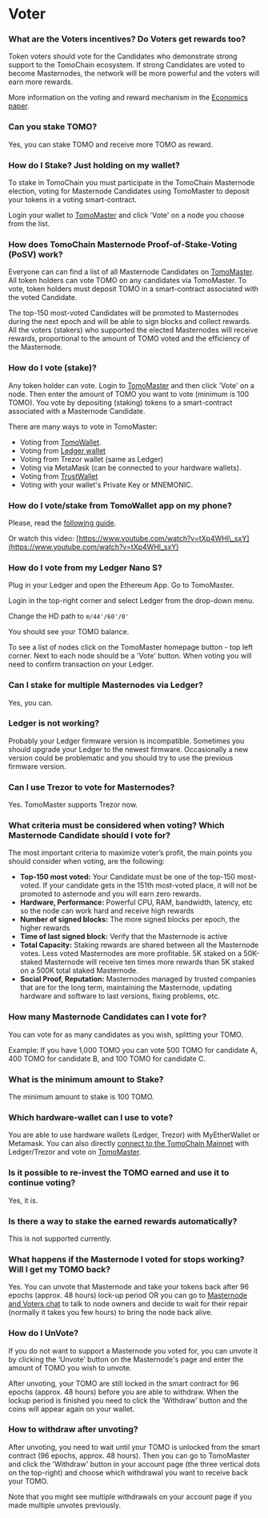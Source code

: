 # Voter

### **What are the Voters incentives? Do Voters get rewards too?**

Token voters should vote for the Candidates who demonstrate strong support to the TomoChain ecosystem. If strong Candidates are voted to become Masternodes, the network will be more powerful and the voters will earn more rewards.

More information on the voting and reward mechanism in the [Economics paper](https://docs.google.com/document/d/197Cu57A6OYPoEQbrUVr067qNVEzP_FEwaDCFff7hnlM).

### **Can you stake TOMO?**

Yes, you can stake TOMO and receive more TOMO as reward.

### **How do I Stake? Just holding on my wallet?**

To stake in TomoChain you must participate in the TomoChain Masternode election, voting for Masternode Candidates using TomoMaster to deposit your tokens in a voting smart-contract.

Login your wallet to [TomoMaster](https://master.tomochain.com) and click 'Vote' on a node you choose from the list.

### **How does TomoChain Masternode Proof-of-Stake-Voting \(PoSV\) work?**

Everyone can can find a list of all Masternode Candidates on [TomoMaster](https://master.tomochain.com/). All token holders can vote TOMO on any candidates via TomoMaster. To vote, token holders must deposit TOMO in a smart-contract associated with the voted Candidate.

The top-150 most-voted Candidates will be promoted to Masternodes during the next epoch and will be able to sign blocks and collect rewards. All the voters \(stakers\) who supported the elected Masternodes will receive rewards, proportional to the amount of TOMO voted and the efficiency of the Masternode.

### **How do I vote \(stake\)?**

Any token holder can vote. Login to [TomoMaster](https://master.tomochain.com/) and then click 'Vote' on a node. Then enter the amount of TOMO you want to vote \(minimum is 100 TOMO\). You vote by depositing \(staking\) tokens to a smart-contract associated with a Masternode Candidate.

There are many ways to vote in TomoMaster:

* Voting from [TomoWallet](https://www.youtube.com/watch?v=EdeTsN6-hRM&list=PLuqf1yr-JvSy0AwnxMyalxmM_jKFOP_Y_).
* Voting from [Ledger wallet](https://www.youtube.com/watch?v=wfHK03D2m7s&list=PLuqf1yr-JvSx7XiLxXlhItFhpz_-j1fD0)
* Voting from Trezor wallet \(same as Ledger\)
* Voting via MetaMask \(can be connected to your hardware wallets\).
* Voting from [TrustWallet](https://www.youtube.com/watch?v=8qJCYsOuyeE)
* Voting with your wallet's Private Key or MNEMONIC.

### **How do I vote/stake from TomoWallet app on my phone?**

Please, read the [following guide](https://medium.com/tomochain/how-to-vote-for-tomochain-masternodes-using-tomowallet-1ddc3457907f).

Or watch this video: [https://www.youtube.com/watch?v=tXp4WHl\_sxY](https://www.youtube.com/watch?v=tXp4WHl_sxY)

### **How do I vote from my Ledger Nano S?**

Plug in your Ledger and open the Ethereum App. Go to TomoMaster.

Login in the top-right corner and select Ledger from the drop-down menu.

Change the HD path to `m/44'/60'/0'`

You should see your TOMO balance.

To see a list of nodes click on the TomoMaster homepage button - top left corner. Next to each node should be a 'Vote' button. When voting you will need to confirm transaction on your Ledger.

### **Can I stake for multiple Masternodes via Ledger?**

Yes, you can.

### **Ledger is not working?**

Probably your Ledger firmware version is incompatible. Sometimes you should upgrade your Ledger to the newest firmware. Occasionally a new version could be problematic and you should try to use the previous firmware version.

### **Can I use Trezor to vote for Masternodes?**

Yes. TomoMaster supports Trezor now.

### **What criteria must be considered when voting? Which Masternode Candidate should I vote for?**

The most important criteria to maximize voter’s profit, the main points you should consider when voting, are the following:

* **Top-150 most voted:** Your Candidate must be one of the top-150 most-voted. If your candidate gets in the 151th most-voted place, it will not be promoted to asternode and you will earn zero rewards.
* **Hardware, Performance:** Powerful CPU, RAM, bandwidth, latency, etc so the node can work hard and receive high rewards
* **Number of signed blocks:** The more signed blocks per epoch, the higher rewards
* **Time of last signed block:** Verify that the Masternode is active
* **Total Capacity:** Staking rewards are shared between all the Masternode votes. Less voted Masternodes are more profitable. 5K staked on a 50K-staked Masternode will receive ten times more rewards than 5K staked on a 500K total staked Masternode.
* **Social Proof, Reputation:** Masternodes managed by trusted companies that are for the long term, maintaining the Masternode, updating hardware and software to last versions, fixing problems, etc.

### **How many Masternode Candidates can I vote for?**

You can vote for as many candidates as you wish, splitting your TOMO.

Example: If you have 1,000 TOMO you can vote 500 TOMO for candidate A, 400 TOMO for candidate B, and 100 TOMO for candidate C.

### **What is the minimum amount to Stake?**

The minimum amount to stake is 100 TOMO.

### **Which hardware-wallet can I use to vote?**

You are able to use hardware wallets \(Ledger, Trezor\) with MyEtherWallet or Metamask. You can also directly [connect to the TomoChain Mainnet](../../general/how-to-connect-to-tomochain-network/) with Ledger/Trezor and vote on [TomoMaster](https://master.tomochain.com/).

### **Is it possible to re-invest the TOMO earned and use it to continue voting?**

Yes, it is. 

### **Is there a way to stake the earned rewards automatically?**

This is not supported currently.

### **What happens if the Masternode I voted for stops working? Will I get my TOMO back?**

Yes. You can unvote that Masternode and take your tokens back after 96 epochs \(approx. 48 hours\) lock-up period OR you can go to [Masternode and Voters chat](https://t.me/TomoChain_MN_Owners_Voters) to talk to node owners and decide to wait for their repair \(normally it takes you few hours\) to bring the node back alive. 

### **How do I UnVote?**

If you do not want to support a Masternode you voted for, you can unvote it by clicking the ‘Unvote’ button on the Masternode's page and enter the amount of TOMO you wish to unvote.

After unvoting, your TOMO are still locked in the smart contract for 96 epochs \(approx. 48 hours\) before you are able to withdraw. When the lockup period is finished you need to click the ‘Withdraw’ button and the coins will appear again on your wallet.

### **How to withdraw after unvoting?**

After unvoting, you need to wait until your TOMO is unlocked from the smart contract \(96 epochs, approx. 48 hours\). Then you can go to TomoMaster and click the 'Withdraw' button in your account page \(the three vertical dots on the top-right\) and choose which withdrawal you want to receive back your TOMO.

Note that you might see multiple withdrawals on your account page if you made multiple unvotes previously.



